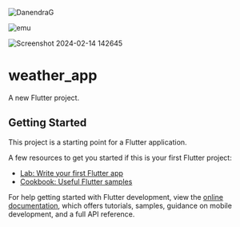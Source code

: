 
![DanendraG](https://github.com/DanendraGafrila25/Tugas2_Proyek4_weatherApp/assets/123918948/a97ce0b3-69c9-47b0-a6dd-8c02580fda32)

![emu](https://github.com/DanendraGafrila25/Tugas2_Proyek4_weatherApp/assets/123918948/237dabfe-d213-4d4d-ab38-4d8b7055696b)

![Screenshot 2024-02-14 142645](https://github.com/DanendraGafrila25/Tugas2_Proyek4_weatherApp/assets/123918948/c5066bba-42ac-411d-9b41-0cba97c66f24)

# weather_app

A new Flutter project.


## Getting Started

This project is a starting point for a Flutter application.

A few resources to get you started if this is your first Flutter project:

- [Lab: Write your first Flutter app](https://docs.flutter.dev/get-started/codelab)
- [Cookbook: Useful Flutter samples](https://docs.flutter.dev/cookbook)


For help getting started with Flutter development, view the
[online documentation](https://docs.flutter.dev/), which offers tutorials,
samples, guidance on mobile development, and a full API reference.
